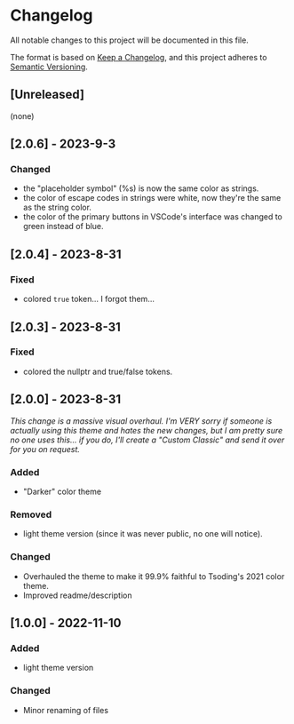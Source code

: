 # Changelog

All notable changes to this project will be documented in this file.

The format is based on [Keep a Changelog](https://keepachangelog.com/en/1.0.0/),
and this project adheres to [Semantic Versioning](https://semver.org/spec/v2.0.0.html).

## [Unreleased]

(none)

## [2.0.6] - 2023-9-3

### Changed

- the "placeholder symbol" (%s) is now the same color as strings.
- the color of escape codes in strings were white, now they're the same as the string color.
- the color of the primary buttons in VSCode's interface was changed to green instead of blue.

## [2.0.4] - 2023-8-31

### Fixed

- colored `true` token... I forgot them...

## [2.0.3] - 2023-8-31

### Fixed

- colored the nullptr and true/false tokens.

## [2.0.0] - 2023-8-31

*This change is a massive visual overhaul. I'm VERY sorry if someone
is actually using this theme and hates the new changes, but I am pretty sure no one uses this...
if you do, I'll create a "Custom Classic" and send it over for you on request.*

### Added

- "Darker" color theme

### Removed

- light theme version (since it was never public, no one will notice).

### Changed

- Overhauled the theme to make it 99.9% faithful to Tsoding's 2021 color theme.
- Improved readme/description

## [1.0.0] - 2022-11-10

### Added

- light theme version
  
### Changed

- Minor renaming of files
